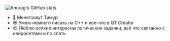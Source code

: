 ![Anurag's GitHub stats](https://github-readme-stats.vercel.app/api?username=Teru3301&show_icons=true&theme=blue-green)

- 👋 Менятзовут Тимур
- 😎 Умею немного писать на C++ и кое-что в QT Creator
- 😉 Люблю всякие интересны логические задачки, всё что связанно с нейросетями и по спать
